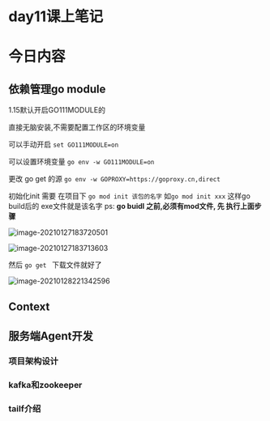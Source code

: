 # day11课上笔记

# 今日内容

## 依赖管理go module

1.15默认开启GO111MODULE的

直接无脑安装,不需要配置工作区的环境变量

可以手动开启 `set GO111MODULE=on ` 

可以设置环境变量 `go env -w GO111MODULE=on`

更改 go get 的源 `go env -w GOPROXY=https://goproxy.cn,direct`

初始化init 需要 在项目下  `go mod init 该包的名字`  如`go mod init xxx`  这样go build后的 exe文件就是该名字
ps: **go buidl 之前,必须有mod文件, 先 执行上面步骤**

![image-20210127183720501](D:\Go\src\chentianxiang.vip\studygo\day11\README.assets\image-20210127183720501.png)

![image-20210127183713603](D:\Go\src\chentianxiang.vip\studygo\day11\README.assets\image-20210127183713603.png)

然后 `go get ` 下载文件就好了

![image-20210128221342596](D:\Go\src\chentianxiang.vip\studygo\day11\README.assets\image-20210128221342596.png)

## Context

## 服务端Agent开发

### 项目架构设计

### kafka和zookeeper

### tailf介绍